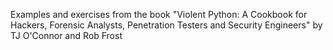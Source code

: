 Examples and exercises from the book "Violent Python: A Cookbook for Hackers, Forensic Analysts, Penetration Testers and Security Engineers" by TJ O'Connor and Rob Frost
